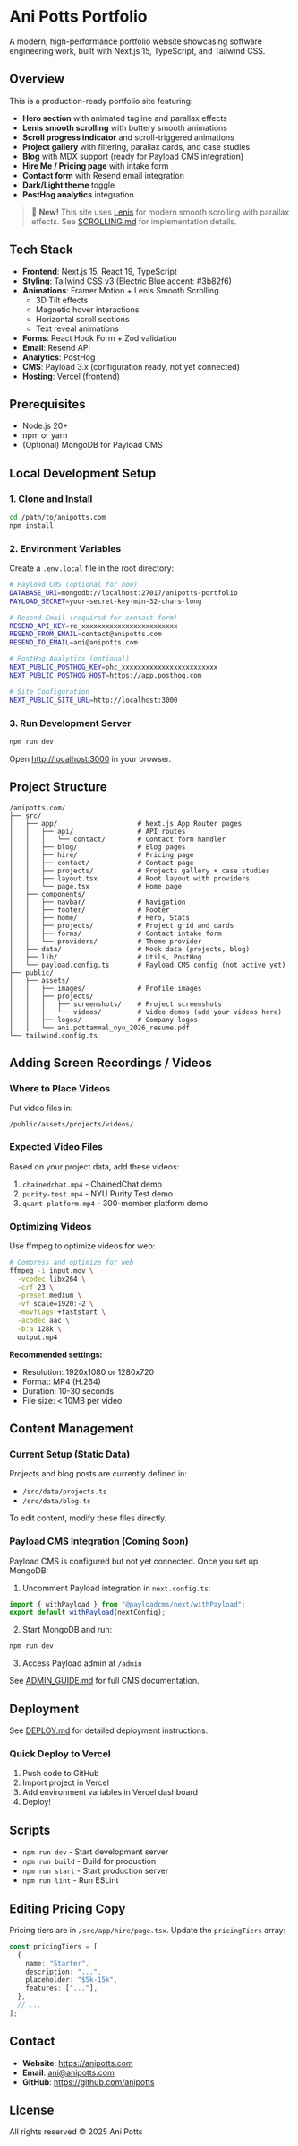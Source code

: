 # Ani Potts Portfolio

A modern, high-performance portfolio website showcasing software engineering work, built with Next.js 15, TypeScript, and Tailwind CSS.

## Overview

This is a production-ready portfolio site featuring:

- **Hero section** with animated tagline and parallax effects
- **Lenis smooth scrolling** with buttery smooth animations
- **Scroll progress indicator** and scroll-triggered animations
- **Project gallery** with filtering, parallax cards, and case studies
- **Blog** with MDX support (ready for Payload CMS integration)
- **Hire Me / Pricing page** with intake form
- **Contact form** with Resend email integration
- **Dark/Light theme** toggle
- **PostHog analytics** integration

> 🎨 **New!** This site uses [Lenis](https://github.com/darkroomengineering/lenis) for modern smooth scrolling with parallax effects. See [SCROLLING.md](./SCROLLING.md) for implementation details.

## Tech Stack

- **Frontend**: Next.js 15, React 19, TypeScript
- **Styling**: Tailwind CSS v3 (Electric Blue accent: #3b82f6)
- **Animations**: Framer Motion + Lenis Smooth Scrolling
  - 3D Tilt effects
  - Magnetic hover interactions
  - Horizontal scroll sections
  - Text reveal animations
- **Forms**: React Hook Form + Zod validation
- **Email**: Resend API
- **Analytics**: PostHog
- **CMS**: Payload 3.x (configuration ready, not yet connected)
- **Hosting**: Vercel (frontend)

## Prerequisites

- Node.js 20+
- npm or yarn
- (Optional) MongoDB for Payload CMS

## Local Development Setup

### 1. Clone and Install

```bash
cd /path/to/anipotts.com
npm install
```

### 2. Environment Variables

Create a `.env.local` file in the root directory:

```bash
# Payload CMS (optional for now)
DATABASE_URI=mongodb://localhost:27017/anipotts-portfolio
PAYLOAD_SECRET=your-secret-key-min-32-chars-long

# Resend Email (required for contact form)
RESEND_API_KEY=re_xxxxxxxxxxxxxxxxxxxxxxxx
RESEND_FROM_EMAIL=contact@anipotts.com
RESEND_TO_EMAIL=ani@anipotts.com

# PostHog Analytics (optional)
NEXT_PUBLIC_POSTHOG_KEY=phc_xxxxxxxxxxxxxxxxxxxxxxxx
NEXT_PUBLIC_POSTHOG_HOST=https://app.posthog.com

# Site Configuration
NEXT_PUBLIC_SITE_URL=http://localhost:3000
```

### 3. Run Development Server

```bash
npm run dev
```

Open [http://localhost:3000](http://localhost:3000) in your browser.

## Project Structure

```
/anipotts.com/
├── src/
│   ├── app/                    # Next.js App Router pages
│   │   ├── api/                # API routes
│   │   │   └── contact/        # Contact form handler
│   │   ├── blog/               # Blog pages
│   │   ├── hire/               # Pricing page
│   │   ├── contact/            # Contact page
│   │   ├── projects/           # Projects gallery + case studies
│   │   ├── layout.tsx          # Root layout with providers
│   │   └── page.tsx            # Home page
│   ├── components/
│   │   ├── navbar/             # Navigation
│   │   ├── footer/             # Footer
│   │   ├── home/               # Hero, Stats
│   │   ├── projects/           # Project grid and cards
│   │   ├── forms/              # Contact intake form
│   │   └── providers/          # Theme provider
│   ├── data/                   # Mock data (projects, blog)
│   ├── lib/                    # Utils, PostHog
│   └── payload.config.ts       # Payload CMS config (not active yet)
├── public/
│   ├── assets/
│   │   ├── images/             # Profile images
│   │   ├── projects/
│   │   │   ├── screenshots/    # Project screenshots
│   │   │   └── videos/         # Video demos (add your videos here)
│   │   ├── logos/              # Company logos
│   │   └── ani.pottammal_nyu_2026_resume.pdf
└── tailwind.config.ts
```

## Adding Screen Recordings / Videos

### Where to Place Videos

Put video files in:

```
/public/assets/projects/videos/
```

### Expected Video Files

Based on your project data, add these videos:

1. `chainedchat.mp4` - ChainedChat demo
2. `purity-test.mp4` - NYU Purity Test demo
3. `quant-platform.mp4` - 300-member platform demo

### Optimizing Videos

Use ffmpeg to optimize videos for web:

```bash
# Compress and optimize for web
ffmpeg -i input.mov \
  -vcodec libx264 \
  -crf 23 \
  -preset medium \
  -vf scale=1920:-2 \
  -movflags +faststart \
  -acodec aac \
  -b:a 128k \
  output.mp4
```

**Recommended settings:**

- Resolution: 1920x1080 or 1280x720
- Format: MP4 (H.264)
- Duration: 10-30 seconds
- File size: < 10MB per video

## Content Management

### Current Setup (Static Data)

Projects and blog posts are currently defined in:

- `/src/data/projects.ts`
- `/src/data/blog.ts`

To edit content, modify these files directly.

### Payload CMS Integration (Coming Soon)

Payload CMS is configured but not yet connected. Once you set up MongoDB:

1. Uncomment Payload integration in `next.config.ts`:

```typescript
import { withPayload } from "@payloadcms/next/withPayload";
export default withPayload(nextConfig);
```

2. Start MongoDB and run:

```bash
npm run dev
```

3. Access Payload admin at `/admin`

See [ADMIN_GUIDE.md](./ADMIN_GUIDE.md) for full CMS documentation.

## Deployment

See [DEPLOY.md](./DEPLOY.md) for detailed deployment instructions.

### Quick Deploy to Vercel

1. Push code to GitHub
2. Import project in Vercel
3. Add environment variables in Vercel dashboard
4. Deploy!

## Scripts

- `npm run dev` - Start development server
- `npm run build` - Build for production
- `npm run start` - Start production server
- `npm run lint` - Run ESLint

## Editing Pricing Copy

Pricing tiers are in `/src/app/hire/page.tsx`. Update the `pricingTiers` array:

```typescript
const pricingTiers = [
  {
    name: "Starter",
    description: "...",
    placeholder: "$5k-15k",
    features: ["..."],
  },
  // ...
];
```

## Contact

- **Website**: https://anipotts.com
- **Email**: ani@anipotts.com
- **GitHub**: https://github.com/anipotts

## License

All rights reserved © 2025 Ani Potts
